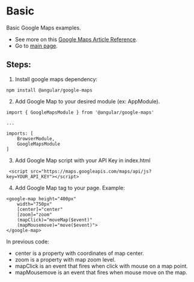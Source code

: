 # Basic

Basic Google Maps examples.

- See more on this [Google Maps Article Reference](https://developers.google.com/maps/documentation/javascript?hl=es-419).
- Go to [main page](../../../../README.md).

## Steps:

1. Install google maps dependency:

```
npm install @angular/google-maps
```

2. Add Google Map to your desired module (ex: AppModule).

```
import { GoogleMapsModule } from '@angular/google-maps'

...

imports: [
    BrowserModule,
    GoogleMapsModule
]
```

3. Add Google Map script with your API Key in index.html

```
 <script src="https://maps.googleapis.com/maps/api/js?key=YOUR_API_KEY"></script>
```

4. Add Google Map tag to your page. Example:

```
<google-map height="400px"
    width="750px"
    [center]="center"
    [zoom]="zoom"
    (mapClick)="moveMap($event)"
    (mapMousemove)="move($event)">
</google-map>
```

In previous code:

- center is a property with coordinates of map center.
- zoom is a property with map zoom level.
- mapClick is an event that fires when click with mouse on a map point.
- mapMousemove is an event that fires when mouse move on the map.
